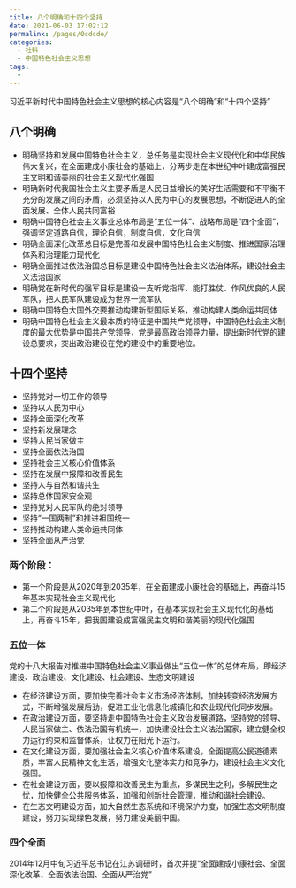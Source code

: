 ```yaml
---
title: 八个明确和十四个坚持
date: 2021-06-03 17:02:12
permalink: /pages/0cdcde/
categories:
  - 社科
  - 中国特色社会主义思想
tags:
  - 
---
```

习近平新时代中国特色社会主义思想的核心内容是“八个明确”和“十四个坚持”

## 八个明确

- 明确坚持和发展中国特色社会主义，总任务是实现社会主义现代化和中华民族伟大复兴，在全面建成小康社会的基础上，分两步走在本世纪中叶建成富强民主文明和谐美丽的社会主义现代化强国
- 明确新时代我国社会主义主要矛盾是人民日益增长的美好生活需要和不平衡不充分的发展之间的矛盾，必须坚持以人民为中心的发展思想，不断促进人的全面发展、全体人民共同富裕
- 明确中国特色社会主义事业总体布局是“五位一体”、战略布局是“四个全面”，强调坚定道路自信，理论自信，制度自信，文化自信
- 明确全面深化改革总目标是完善和发展中国特色社会主义制度、推进国家治理体系和治理能力现代化
- 明确全面推进依法治国总目标是建设中国特色社会主义法治体系，建设社会主义法治国家
- 明确党在新时代的强军目标是建设一支听党指挥、能打胜仗、作风优良的人民军队，把人民军队建设成为世界一流军队
- 明确中国特色大国外交要推动构建新型国际关系，推动构建人类命运共同体
- 明确中国特色社会主义最本质的特征是中国共产党领导，中国特色社会主义制度的最大优势是中国共产党领导，党是最高政治领导力量，提出新时代党的建设总要求，突出政治建设在党的建设中的重要地位。

## 十四个坚持

* 坚持党对一切工作的领导
* 坚持以人民为中心
* 坚持全面深化改革
* 坚持新发展理念
* 坚持人民当家做主
* 坚持全面依法治国
* 坚持社会主义核心价值体系
* 坚持在发展中报障和改善民生
* 坚持人与自然和谐共生
* 坚持总体国家安全观
* 坚持党对人民军队的绝对领导
* 坚持“一国两制”和推进祖国统一
* 坚持推动构建人类命运共同体
* 坚持全面从严治党

### 两个阶段：

- 第一个阶段是从2020年到2035年，在全面建成小康社会的基础上，再奋斗15年基本实现社会主义现代化
- 第二个阶段是从2035年到本世纪中叶，在基本实现社会主义现代化的基础上，再奋斗15年，把我国建设成富强民主文明和谐美丽的现代化强国

### 五位一体

党的十八大报告对推进中国特色社会主义事业做出“五位一体”的总体布局，即经济建设、政治建设、文化建设、社会建设、生态文明建设

* 在经济建设方面，要加快完善社会主义市场经济体制，加快转变经济发展方式，不断增强发展后劲，促进工业化信息化城镇化和农业现代化同步发展。
* 在政治建设方面，要坚持走中国特色社会主义政治发展道路，坚持党的领导、人民当家做主、依法治国有机统一，加快建设社会主义法治国家，建立健全权力运行约束和监督体系，让权力在阳光下运行。
* 在文化建设方面，要加强社会主义核心价值体系建设，全面提高公民道德素质，丰富人民精神文化生活，增强文化整体实力和竞争力，建设社会主义文化强国。
* 在社会建设方面，要以报障和改善民生为重点，多谋民生之利，多解民生之忧，加快健全公共服务体系，加强和创新社会管理，推动和谐社会建设。
* 在生态文明建设方面，加大自然生态系统和环境保护力度，加强生态文明制度建设，努力实现绿色发展，努力建设美丽中国。

### 四个全面

2014年12月中旬习近平总书记在江苏调研时，首次并提“全面建成小康社会、全面深化改革、全面依法治国、全面从严治党”



